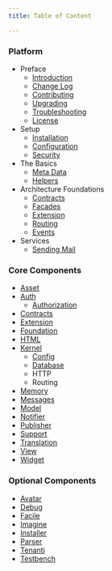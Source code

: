 ```yaml
---
title: Table of Content

---
```


### Platform

* Preface
  - [Introduction]({doc-url})
  - [Change Log]({doc-url}/changes)
  - [Contributing]({doc-url}/contributing)
  - [Upgrading]({doc-url}/upgrading)
  - [Troubleshooting]({doc-url}/troubleshoot)
  - [License]({doc-url}/license)
* Setup
  - [Installation]({doc-url}/installation)
  - [Configuration]({doc-url}/configuration)
  - [Security]({doc-url}/security)
* The Basics
  - [Meta Data]({doc-url}/meta)
  - [Helpers]({doc-url}/helpers)
* Architecture Foundations
  - [Contracts]({doc-url}/contracts)
  - [Facades]({doc-url}/facades)
  - [Extension]({doc-url}/components/extension/usage)
  - [Routing]({doc-url}/routing)
  - [Events]({doc-url}/events)
* Services
  - [Sending Mail]({doc-url}/mail)

### Core Components

* [Asset]({doc-url}/components/asset)
* [Auth]({doc-url}/components/auth)
  - [Authorization]({doc-url}/components/authorization)
* [Contracts]({doc-url}/components/contracts) 
* [Extension]({doc-url}/components/extension)
* [Foundation]({doc-url}/components/foundation)
* [HTML]({doc-url}/components/html)
* [Kernel]({doc-url}/components/kernel)
  - [Config]({doc-url}/components/config)
  - [Database]({doc-url}/components/database)
  - HTTP
  - Routing
* [Memory]({doc-url}/components/memory)
* [Messages]({doc-url}/components/messages)
* [Model]({doc-url}/components/model)
* [Notifier]({doc-url}/components/notifier)
* [Publisher]({doc-url}/components/publisher)
* [Support]({doc-url}/components/support)
* [Translation]({doc-url}/components/translation)
* [View]({doc-url}/components/view)
* [Widget]({doc-url}/components/widget)

### Optional Components

* [Avatar]({doc-url}/components/avatar)
* [Debug]({doc-url}/components/debug)
* [Facile]({doc-url}/components/facile)
* [Imagine]({doc-url}/components/imagine)
* [Installer]({doc-url}/components/installer)
* [Parser]({doc-url}/components/parser)
* [Tenanti]({doc-url}/components/tenanti)
* [Testbench]({doc-url}/components/testbench)
